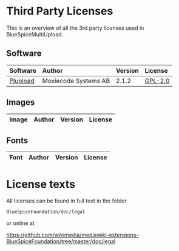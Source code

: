 Third Party Licenses
====================
This is an overview of all the 3rd party licenses used in BlueSpiceMultiUpload.

Software
--------

| Software | Author | Version | License |
|:--------|:-------|:--------|:-------|
| [Plupload](https://github.com/moxiecode/plupload/tree/2.1.x) | Moxiecode Systems AB |2.1.2 | [GPL-2.0](https://github.com/moxiecode/plupload/blob/2.1.x/license.txt) |

Images
------

| Image | Author | Version | License |
|:--------|:-------|:--------|:-------|

Fonts
-----

| Font | Author | Version | License |
|:--------|:-------|:--------|:-------|

License texts
=============
All licenses can be found in full text in the folder

```BlueSpiceFoundation/doc/legal```

or online at

https://github.com/wikimedia/mediawiki-extensions-BlueSpiceFoundation/tree/master/doc/legal
